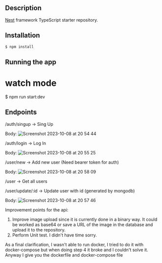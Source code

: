 ## Description

[Nest](https://github.com/nestjs/nest) framework TypeScript starter repository.

## Installation

```bash
$ npm install
```

## Running the app

# watch mode
$ npm run start:dev

## Endpoints

/auth/singup -> Sing Up

Body:
![Screenshot 2023-10-08 at 20 54 44](https://github.com/maurino208/kenility-challenge/assets/56134133/24694055-4673-4c50-a862-89ad3f38eee5)

/auth/login -> Log In

Body:
![Screenshot 2023-10-08 at 20 55 25](https://github.com/maurino208/kenility-challenge/assets/56134133/6e9b5ef0-feea-4572-bf81-ecc53ed8c958)

/user/new -> Add new user (Need bearer token for auth)

Body: 
![Screenshot 2023-10-08 at 20 58 09](https://github.com/maurino208/kenility-challenge/assets/56134133/768ea92b-1194-4263-ba22-7bb08de00db4)

/user -> Get all users

/user/update/:id -> Update user with id (generated by mongodb)

Body:
![Screenshot 2023-10-08 at 20 57 46](https://github.com/maurino208/kenility-challenge/assets/56134133/7121ffff-2e1a-4932-93bd-55f489782b28)

Improvement points for the api:
1) Improve image upload since it is currently done in a binary way. It could be worked as base64 or save a URL of the image in the database and upload it to the repository.
2) Perform Unit test. I didn't have time sorry.

As a final clarification, I wasn't able to run docker, I tried to do it with docker-compose but when doing step 4 it broke and I couldn't solve it. Anyway I give you the dockerfile and docker-compose file
